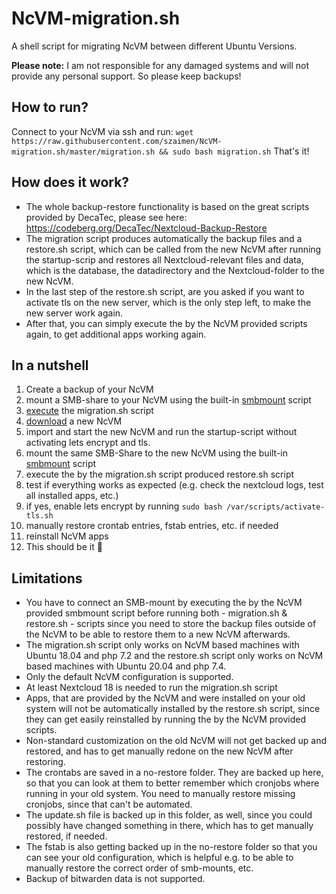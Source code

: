 # NcVM-migration.sh
A shell script for migrating NcVM between different Ubuntu Versions.

**Please note:** I am not responsible for any damaged systems and will not provide any personal support. So please keep backups!

## How to run?
Connect to your NcVM via ssh and run:
`wget https://raw.githubusercontent.com/szaimen/NcVM-migration.sh/master/migration.sh && sudo bash migration.sh`
That's it!

## How does it work?
- The whole backup-restore functionality is based on the great scripts provided by DecaTec, please see here: https://codeberg.org/DecaTec/Nextcloud-Backup-Restore
- The migration script produces automatically the backup files and a restore.sh script, which can be called from the new NcVM after running the startup-scrip and restores all Nextcloud-relevant files and data, which is the database, the datadirectory and the Nextcloud-folder to the new NcVM.
- In the last step of the restore.sh script, are you asked if you want to activate tls on the new server, which is the only step left, to make the new server work again.
- After that, you can simply execute the by the NcVM provided scripts again, to get additional apps working again.

## In a nutshell
1. Create a backup of your NcVM
2. mount a SMB-share to your NcVM using the built-in [smbmount](https://github.com/nextcloud/vm/blob/master/apps/smbmount.sh) script
3. [execute](https://github.com/szaimen/NcVM-migration.sh#how-to-run) the migration.sh script
4. [download](https://www.hanssonit.se/nextcloud-vm/) a new NcVM
5. import and start the new NcVM and run the startup-script without activating lets encrypt and tls.
6. mount the same SMB-Share to the new NcVM using the built-in [smbmount](https://github.com/nextcloud/vm/blob/master/apps/smbmount.sh) script
7. execute the by the migration.sh script produced restore.sh script
8. test if everything works as expected (e.g. check the nextcloud logs, test all installed apps, etc.)
9. if yes, enable lets encrypt by running `sudo bash /var/scripts/activate-tls.sh`
10. manually restore crontab entries, fstab entries, etc. if needed
11. reinstall NcVM apps
12. This should be it 🎉

## Limitations
- You have to connect an SMB-mount by executing the by the NcVM provided smbmount script before running both - migration.sh & restore.sh - scripts since you need to store the backup files outside of the NcVM to be able to restore them to a new NcVM afterwards.
- The migration.sh script only works on NcVM based machines with Ubuntu 18.04 and php 7.2 and the restore.sh script only works on NcVM based machines with Ubuntu 20.04 and php 7.4.
- Only the default NcVM configuration is supported.
- At least Nextcloud 18 is needed to run the migration.sh script
- Apps, that are provided by the NcVM and were installed on your old system will not be automatically installed by the restore.sh script, since they can get easily reinstalled by running the by the NcVM provided scripts.
- Non-standard customization on the old NcVM will not get backed up and restored, and has to get manually redone on the new NcVM after restoring.
- The crontabs are saved in a no-restore folder. They are backed up here, so that you can look at them to better remember which cronjobs where running in your old system. You need to manually restore missing cronjobs, since that can't be automated.
- The update.sh file is backed up in this folder, as well, since you could possibly have changed something in there, which has to get manually restored, if needed.
- The fstab is also getting backed up in the no-restore folder so that you can see your old configuration, which is helpful e.g. to be able to manually restore the correct order of smb-mounts, etc.
- Backup of bitwarden data is not supported.
